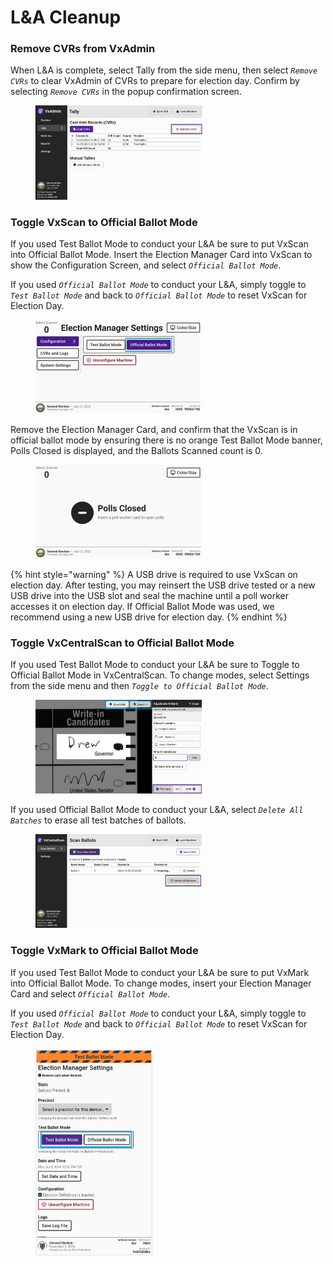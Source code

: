 # L\&A Cleanup

### Remove CVRs from VxAdmin

When L\&A is complete, select Tally from the side menu, then select _`Remove CVRs`_ to clear VxAdmin of CVRs to prepare for election day. Confirm by selecting _`Remove CVRs`_ in the popup confirmation screen.

<figure><img src="../.gitbook/assets/image (65).png" alt="" width="267"><figcaption></figcaption></figure>

### Toggle VxScan to Official Ballot Mode

If you used Test Ballot Mode to conduct your L\&A be sure to put VxScan into Official Ballot Mode. Insert the Election Manager Card into VxScan to show the Configuration Screen, and select _`Official Ballot Mode`_.

If you used _`Official Ballot Mode`_ to conduct your L\&A, simply toggle to _`Test Ballot Mode`_ and back to _`Official Ballot Mode`_ to reset VxScan for Election Day.

<figure><img src="../.gitbook/assets/image (66).png" alt="" width="264"><figcaption></figcaption></figure>

Remove the Election Manager Card, and confirm that the VxScan is in official ballot mode by ensuring there is no orange Test Ballot Mode banner, Polls Closed is displayed, and the Ballots Scanned count is 0.

<figure><img src="../.gitbook/assets/image (67).png" alt="" width="265"><figcaption></figcaption></figure>

{% hint style="warning" %}
A USB drive is required to use VxScan on election day. After testing, you may reinsert the USB drive tested or a new USB drive into the USB slot and seal the machine until a poll worker accesses it on election day. If Official Ballot Mode was used, we recommend using a new USB drive for election day.&#x20;
{% endhint %}

### Toggle VxCentralScan to Official Ballot Mode

If you used Test Ballot Mode to conduct your L\&A be sure to Toggle to Official Ballot Mode in VxCentralScan. To change modes, select Settings from the side menu and then _`Toggle to Official Ballot Mode`_.

<figure><img src="../.gitbook/assets/image (68).png" alt="" width="266"><figcaption></figcaption></figure>

If you used Official Ballot Mode to conduct your L\&A, select _`Delete All Batches`_ to erase all test batches of ballots.

<figure><img src="../.gitbook/assets/image (922).png" alt="" width="266"><figcaption></figcaption></figure>

### Toggle VxMark to Official Ballot Mode

If you used Test Ballot Mode to conduct your L\&A be sure to put VxMark into Official Ballot Mode. To change modes, insert your Election Manager Card and select _`Official Ballot Mode`_.

If you used _`Official Ballot Mode`_ to conduct your L\&A, simply toggle to _`Test Ballot Mode`_ and back to _`Official Ballot Mode`_ to reset VxScan for Election Day.

<figure><img src="../.gitbook/assets/image (17).png" alt="" width="188"><figcaption></figcaption></figure>

